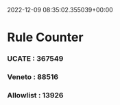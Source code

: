 2022-12-09 08:35:02.355039+00:00
# Rule Counter 
 ### UCATE : 367549

 ### Veneto : 88516

 ### Allowlist : 13926